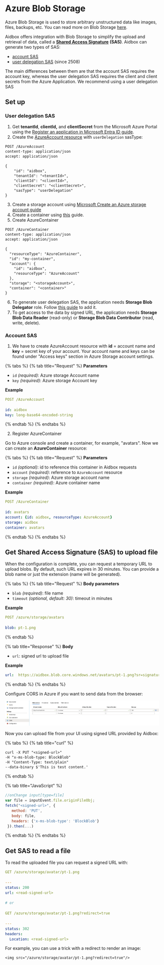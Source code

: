 # Azure Blob Storage

Azure Blob Storage is used to store arbitrary unstructured data like images, files, backups, etc. You can read more on Blob Storage [here](https://docs.microsoft.com/en-gb/azure/storage/blobs/storage-blobs-introduction).&#x20;

Aidbox offers integration with Blob Storage to simplify the upload and retrieval of data, called a [**Shared Access Signature**](https://learn.microsoft.com/en-us/rest/api/storageservices/delegate-access-with-shared-access-signature) **(SAS)**. Aidbox can generate two types of SAS:

* [account SAS](https://learn.microsoft.com/en-us/rest/api/storageservices/create-account-sas)
* [user delegation SAS](https://learn.microsoft.com/en-us/rest/api/storageservices/create-user-delegation-sas) (since 2508)

The main differences between them are that the account SAS requires the account key, whereas the user delegation SAS requires the client and client secrets from the Azure Application. We recommend using a user delegation SAS

## Set up

### User delegation SAS

1. Get **tenantId**, **clientId,** and **clientSecret** from the Microsoft Azure Portal using the [Register an application in Microsoft Entra ID guide](https://learn.microsoft.com/en-us/entra/identity-platform/quickstart-register-app).&#x20;
2. Create the [AzureAccount resource](../reference/system-resources-reference/cloud-module-resources.md#azureaccount) with `userDelegation` sasType:

```
POST /AzureAccount
content-type: application/json
accept: application/json

{
    "id": "aidbox",
    "tenantId": "<tenantId>",
    "clientId": "<clientId>",
    "clientSecret": "<clientSecret>",
    "sasType": "userDelegation"
}
```

3. Create a storage account using [Microsoft Create an Azure storage account guide](https://learn.microsoft.com/en-us/azure/storage/common/storage-account-create?tabs=azure-portal)
4. Create a container using [this](https://learn.microsoft.com/en-us/azure/storage/blobs/storage-quickstart-blobs-portal) guide.
5. Create AzureContainer

```
POST /AzureContainer
content-type: application/json
accept: application/json

{
  "resourceType": "AzureContainer",
  "id": "my-container",
  "account": {
    "id": "aidbox",
    "resourceType": "AzureAccount"
  },
  "storage": "<storageAccount>",
  "container": "<container>"
}
```

6. To generate user delegation SAS, the application needs **Storage Blob Delegator** role. Follow [this guide](https://learn.microsoft.com/en-us/azure/role-based-access-control/role-assignments-portal) to add it.&#x20;
7. To get access to the data by signed URL, the application needs **Storage Blob Data Reader** (read-only) or **Storage Blob Data Contributor** (read, write, delete).

### Account SAS

1. We have to create AzureAccount resource with **id** = account name and **key** = secret key of your account. Your account name and keys can be found under "Access keys" section in Azure Storage account settings.

{% tabs %}
{% tab title="Request" %}
**Parameters**

* `id` _(required)_: Azure storage Account name
* `key` _(required)_: Azure storage Account key

**Example**

```yaml
POST /AzureAccount

id: aidbox
key: long-base64-encoded-string
```
{% endtab %}
{% endtabs %}

2. Register AzureContainer

Go to Azure console and create a container, for example, "avatars". Now we can create an **AzureContainer** resource:

{% tabs %}
{% tab title="Request" %}
**Parameters**

* `id` _(optional)_: id to reference this container in Aidbox requests
* `account` _(required)_: reference to `AzureAccount` resource
* `storage` _(required)_: Azure storage account name
* `container` _(required)_: Azure container name

**Example**

```yaml
POST /AzureContainer

id: avatars
account: {id: aidbox, resourceType: AzureAccount}
storage: aidbox
container: avatars
```
{% endtab %}
{% endtabs %}

## Get Shared Access Signature (SAS) to upload file

When the configuration is complete, you can request a temporary URL to upload blobs. By default, such URL expires in 30 minutes. You can provide a blob name or just the extension (name will be generated).

{% tabs %}
{% tab title="Request" %}
**Body parameters**

* `blob` _(required)_: file name
* `timeout` _(optional, default: 30)_: timeout in minutes

**Example**

```yaml
POST /azure/storage/avatars

blob: pt-1.png
```
{% endtab %}

{% tab title="Response" %}
**Body**

* `url`: signed url to upload file

**Example**

```yaml
url:  https://aidbox.blob.core.windows.net/avatars/pt-1.png?sr=signature
```
{% endtab %}
{% endtabs %}

Configure CORS in Azure if you want to send data from the browser:

![](../../.gitbook/assets/76a678e6-f71d-4d04-84e6-bca208400324.png)

Now you can upload file from your UI using signed URL provided by Aidbox:

{% tabs %}
{% tab title="curl" %}
```
curl -X PUT "<signed-url>"
-H "x-ms-blob-type: BlockBlob"
-H "Content-Type: text/plain"
--data-binary $'This is test content.'
```
{% endtab %}

{% tab title="JavaScript" %}
```javascript
//onChange input[type=file]
var file = inputEvent.file.originFileObj;
fetch("<signed-url>", { 
   method: 'PUT', 
   body: file, 
   headers: {'x-ms-blob-type': 'BlockBlob'}
 }).then(...)
```
{% endtab %}
{% endtabs %}

## Get SAS to read a file

To read the uploaded file you can request a signed URL with:

```yaml
GET /azure/storage/avatar/pt-1.png

---
status: 200
url: <read-signed-url>

# or

GET /azure/storage/avatar/pt-1.png?redirect=true

---
status: 302
headers:
  Location: <read-signed-url>
```

For example, you can use a trick with a redirect to render an image:

```markup
<img src="/azure/storage/avatar/pt-1.png?redirect=true"/>
```
